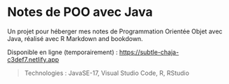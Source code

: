 # Notes de POO avec Java

Un projet pour héberger mes notes de Programmation Orientée Objet avec Java, réalisé avec R Markdown and bookdown.

Disponible en ligne (temporairement) : https://subtle-chaja-c3def7.netlify.app

> Technologies : JavaSE-17, Visual Studio Code, R, RStudio
